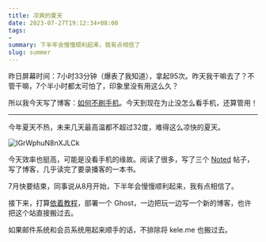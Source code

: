 ```yaml
---
title: 凉爽的夏天
date: 2023-07-27T19:12:34+08:00
tags:
- 
summary: 下半年会慢慢顺利起来，我有点相信了
slug: summer
---
```


昨日屏幕时间：7小时33分钟（爆表了我知道），拿起95次。昨天我干嘛去了？不管干嘛，7个半小时都太可怕了，印象里没有用这么久？

所以我今天写了博客：[如何不刷手机](https://www.kele.me/p/phone)。今天到现在为止没怎么看手机，还算管用！

---
今年夏天不热，未来几天最高温都不超过32度，难得这么凉快的夏天。

![lGrWphuN8nXJLCk](https://vip2.loli.io/2023/07/27/lGrWphuN8nXJLCk.jpg)

今天效率也挺高，可能是没看手机的缘故。阅读了很多，写了三个 [Noted](https://n.td/public/) 帖子，写了博客，几乎读完了要录播客的一本书。

7月快要结束，同事说从8月开始，下半年会慢慢顺利起来，我有点相信了。

接下来，打算[依着教程](https://n.td/public/d/27-nan-de-yi-jian-de-hao-wen-zhang-ghost-bu-shu-jiao-cheng)，部署一个 Ghost，一边把玩一边写一个新的博客，也许把这个站直接搬过去。

如果邮件系统和会员系统用起来顺手的话，不排除将 kele.me 也搬过去。